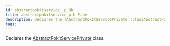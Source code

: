 ```yaml
---
id: abstractpokitservice__p_8h
title: abstractpokitservice_p.h File
description: Declares the [AbstractPokitServicePrivate](classAbstractPokitServicePrivate) class.
tags:
---
```

Declares the [AbstractPokitServicePrivate](classAbstractPokitServicePrivate) class.




